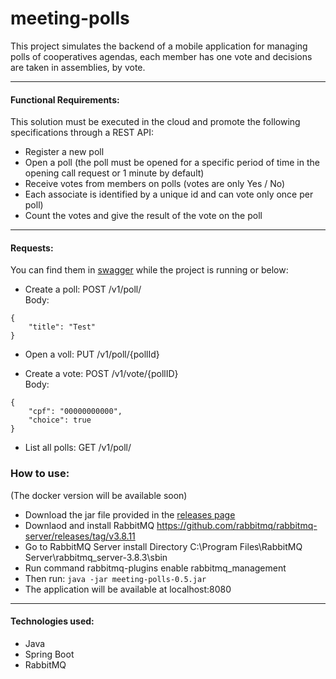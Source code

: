 # meeting-polls
This project simulates the backend of a mobile application for managing polls of cooperatives agendas, each member has one vote and decisions are taken in assemblies, by vote.

****
#### Functional Requirements:
This solution must be executed in the cloud and promote the following specifications through a REST API:
 - Register a new poll
 - Open a poll (the poll must be opened for a specific period of time in the opening call request or 1 minute by default)
 - Receive votes from members on polls (votes are only Yes / No)
 - Each associate is identified by a unique id and can vote only once per poll)
 - Count the votes and give the result of the vote on the poll

****
#### Requests:
You can find them in [swagger](http://localhost:8080/swagger-ui.html) while the project is running or below:
- Create a poll:
POST /v1/poll/  
Body:
```
{
    "title": "Test"
}
```

- Open a voll:
PUT /v1/poll/{pollId}

- Create a vote:
POST /v1/vote/{pollID}  
Body:
```
{
    "cpf": "00000000000",
    "choice": true
}
```

- List all polls:
GET /v1/poll/

### How to use:
(The docker version will be available soon)
- Download the jar file provided in the [releases page](https://github.com/IgorGMoraes/meeting-polls/releases) 
- Downlaod and install RabbitMQ https://github.com/rabbitmq/rabbitmq-server/releases/tag/v3.8.11
- Go to RabbitMQ Server install Directory C:\Program Files\RabbitMQ Server\rabbitmq_server-3.8.3\sbin
- Run command rabbitmq-plugins enable rabbitmq_management
- Then run: `java -jar meeting-polls-0.5.jar`
- The application will be available at localhost:8080

***
#### Technologies used:
- Java
- Spring Boot
- RabbitMQ
